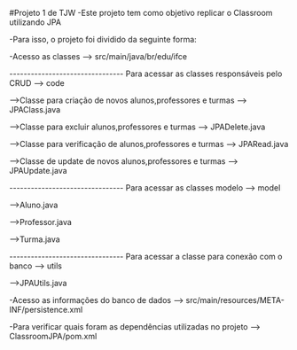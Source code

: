 #Projeto 1 de TJW
-Este projeto tem como objetivo replicar o Classroom utilizando JPA 

-Para isso, o projeto foi dividido da seguinte forma:
  
  -Acesso as classes --> src/main/java/br/edu/ifce
   
   -------------------------------- Para acessar as classes responsáveis pelo CRUD --> code
   
   -->Classe para criação de novos alunos,professores e turmas --> JPAClass.java
   
   -->Classe para excluir alunos,professores e turmas --> JPADelete.java
   
   -->Classe para verificação de alunos,professores e turmas --> JPARead.java
   
   -->Classe de update de novos alunos,professores e turmas --> JPAUpdate.java
   
   -------------------------------- Para acessar as classes modelo --> model
   
   -->Aluno.java
   
   -->Professor.java
   
   -->Turma.java
   
   -------------------------------- Para acessar a classe para conexão com o banco  --> utils
   
   -->JPAUtils.java
 
  -Acesso as informações do banco de dados --> src/main/resources/META-INF/persistence.xml
  
  -Para verificar quais foram as dependências utilizadas no projeto --> ClassroomJPA/pom.xml
